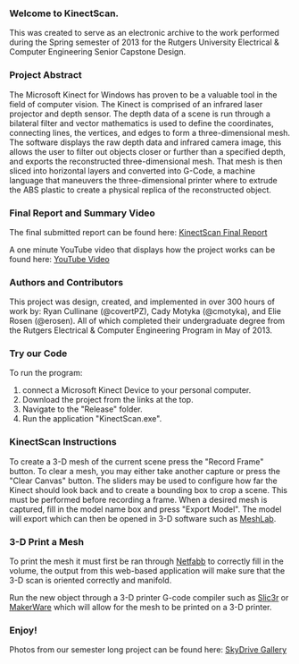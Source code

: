 ### Welcome to KinectScan.
This was created to serve as an electronic archive to the work performed during the Spring semester of 2013 for the Rutgers University Electrical & Computer Engineering Senior Capstone Design. 

### Project Abstract
The Microsoft Kinect for Windows has proven to be a valuable tool in the field of computer vision. The Kinect is comprised of an infrared laser projector and depth sensor. The depth data of a scene is run through a bilateral filter and vector mathematics is used to define the coordinates, connecting lines, the vertices, and edges to form a three-dimensional mesh. The software displays the raw depth data and infrared camera image, this allows the user to filter out objects closer or further than a specified depth, and exports the reconstructed three-dimensional mesh. That mesh is then sliced into horizontal layers and converted into G-Code, a machine language that maneuvers the three-dimensional printer where to extrude the ABS plastic to create a physical replica of the reconstructed object. 

### Final Report and Summary Video
The final submitted report can be found here: [KinectScan Final Report](https://github.com/KinectReplicator/Documentation/raw/master/FinalReport.pdf)

A one minute YouTube video that displays how the project works can be found here: [YouTube Video](http://www.youtube.com/watch?v=5dCNUGW-1Hg)

### Authors and Contributors
This project was design, created, and implemented in over 300 hours of work by: Ryan Cullinane (@covertPZ), Cady Motyka (@cmotyka), and Elie Rosen (@erosen). All of which completed their undergraduate degree from the Rutgers Electrical & Computer Engineering Program in May of 2013. 

### Try our Code
To run the program:
1. connect a Microsoft Kinect Device to your personal computer. 
2. Download the project from the links at the top. 
3. Navigate to the "Release" folder. 
4. Run the application "KinectScan.exe".

### KinectScan Instructions
To create a 3-D mesh of the current scene press the "Record Frame" button. To clear a mesh, you may either take another capture or press the "Clear Canvas" button. The sliders may be used to configure how far the Kinect should look back and to create a bounding box to crop a scene. This must be performed before recording a frame. When a desired mesh is captured, fill in the model name box and press "Export Model". The model will export which can then be opened in 3-D software such as [MeshLab](http://meshlab.sourceforge.net/). 

### 3-D Print a Mesh
To print the mesh it must first be ran through [Netfabb](http://cloud.netfabb.com/) to correctly fill in the volume, the output from this web-based application will make sure that the 3-D scan is oriented correctly and manifold. 

Run the new object through a 3-D printer G-code compiler such as [Slic3r](http://slic3r.org/) or [MakerWare](http://www.makerbot.com/makerware/) which will allow for the mesh to be printed on a 3-D printer.

### Enjoy!
Photos from our semester long project can be found here: [SkyDrive Gallery](http://sdrv.ms/13elU5N)